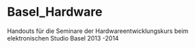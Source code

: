 Basel_Hardware
==============

Handouts für die Seminare der Hardwareentwicklungskurs beim elektronischen Studio Basel 2013 -2014
